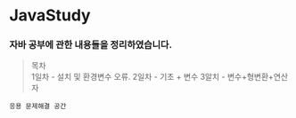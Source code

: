 # JavaStudy

### 자바 공부에 관한 내용들을 정리하였습니다.


> 목차<br/>
    1일차 - 설치 및 환경변수 오류.
    2일차 - 기초 + 변수
    3알치 - 변수+형변환+연산자
    
    응용 문제해결 공간
